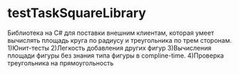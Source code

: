 # testTaskSquareLibrary
Библиотека на С# для поставки внешним клиентам, которая умеет вычислять площадь круга по радиусу и треугольника по трем сторонам.
1)Юнит-тесты
2)Легкость добавления других фигур
3)Вычисления площади фигуры без знания типа фигуры в compline-time.
4)Проверка треугольника на прямоугольность
